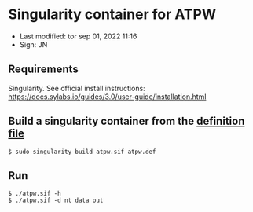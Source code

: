 # Singularity container for ATPW

- Last modified: tor sep 01, 2022  11:16
- Sign: JN

## Requirements

Singularity. See official install instructions:
<https://docs.sylabs.io/guides/3.0/user-guide/installation.html>

## Build a singularity container from the [definition file](atpw.def)

    $ sudo singularity build atpw.sif atpw.def

## Run

    $ ./atpw.sif -h
    $ ./atpw.sif -d nt data out

